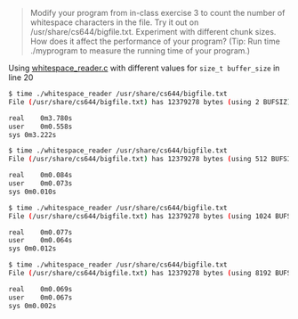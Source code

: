 > Modify your program from in-class exercise 3 to count the number of whitespace characters in the file. Try it out on /usr/share/cs644/bigfile.txt. Experiment with different chunk sizes. How does it affect the performance of your program? (Tip: Run time ./myprogram to measure the running time of your program.)

Using [whitespace_reader.c](whitespace_reader.c) with different values for `size_t buffer_size` in line 20


```sh
$ time ./whitespace_reader /usr/share/cs644/bigfile.txt
File (/usr/share/cs644/bigfile.txt) has 12379278 bytes (using 2 BUFSIZ) -> 1650748 spaces

real	0m3.780s
user	0m0.558s
sys	0m3.222s

$ time ./whitespace_reader /usr/share/cs644/bigfile.txt
File (/usr/share/cs644/bigfile.txt) has 12379278 bytes (using 512 BUFSIZ) -> 1650748 spaces

real	0m0.084s
user	0m0.073s
sys	0m0.010s

$ time ./whitespace_reader /usr/share/cs644/bigfile.txt
File (/usr/share/cs644/bigfile.txt) has 12379278 bytes (using 1024 BUFSIZ) -> 1650748 spaces

real	0m0.077s
user	0m0.064s
sys	0m0.012s

$ time ./whitespace_reader /usr/share/cs644/bigfile.txt
File (/usr/share/cs644/bigfile.txt) has 12379278 bytes (using 8192 BUFSIZ) -> 1650748 spaces

real	0m0.069s
user	0m0.067s
sys	0m0.002s

```